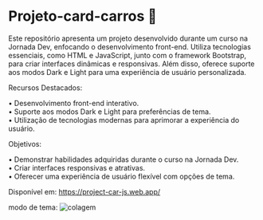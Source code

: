# Projeto-card-carros 🚗
Este repositório apresenta um projeto desenvolvido durante um curso na Jornada Dev, 
enfocando o desenvolvimento front-end. Utiliza tecnologias essenciais, como HTML e 
JavaScript, junto com o framework Bootstrap, para criar interfaces dinâmicas e responsivas. 
Além disso, oferece suporte aos modos Dark e Light para uma experiência de usuário personalizada.

Recursos Destacados:

• Desenvolvimento front-end interativo.<br>
• Suporte aos modos Dark e Light para preferências de tema.<br>
• Utilização de tecnologias modernas para aprimorar a experiência do usuário.<br>

Objetivos:

• Demonstrar habilidades adquiridas durante o curso na Jornada Dev.<br>
• Criar interfaces responsivas e atrativas.<br>
• Oferecer uma experiência de usuário flexível com opções de tema.<br>

Disponível em: https://project-car-js.web.app/

modo de tema:
![colagem](https://github.com/FelipeCXavier/projeto-card-carros/assets/102839534/4aa73b1e-08aa-49a3-b4f4-e19e363bcd65)

